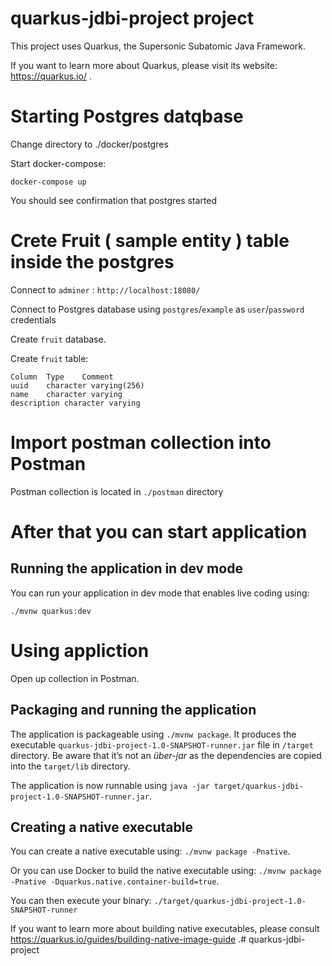 # quarkus-jdbi-project project

This project uses Quarkus, the Supersonic Subatomic Java Framework.

If you want to learn more about Quarkus, please visit its website: https://quarkus.io/ .

# Starting Postgres datqbase
Change directory to ./docker/postgres

Start docker-compose: 
```text
docker-compose up
```

You should see confirmation that postgres started

# Crete Fruit ( sample entity ) table inside the postgres

Connect to `adminer` : `http://localhost:18080/`

Connect to Postgres database using `postgres`/`example` as `user`/`password` credentials

Create `fruit` database.

Create `fruit` table:

```text
Column	Type	Comment
uuid	character varying(256)	
name	character varying	
description	character varying	
```
# Import postman collection into Postman
Postman collection is located in `./postman` directory

# After that you can start application

## Running the application in dev mode

You can run your application in dev mode that enables live coding using:
```
./mvnw quarkus:dev
```

# Using appliction
Open up collection in Postman. 


## Packaging and running the application

The application is packageable using `./mvnw package`.
It produces the executable `quarkus-jdbi-project-1.0-SNAPSHOT-runner.jar` file in `/target` directory.
Be aware that it’s not an _über-jar_ as the dependencies are copied into the `target/lib` directory.

The application is now runnable using `java -jar target/quarkus-jdbi-project-1.0-SNAPSHOT-runner.jar`.

## Creating a native executable

You can create a native executable using: `./mvnw package -Pnative`.

Or you can use Docker to build the native executable using: `./mvnw package -Pnative -Dquarkus.native.container-build=true`.

You can then execute your binary: `./target/quarkus-jdbi-project-1.0-SNAPSHOT-runner`

If you want to learn more about building native executables, please consult https://quarkus.io/guides/building-native-image-guide .# quarkus-jdbi-project
